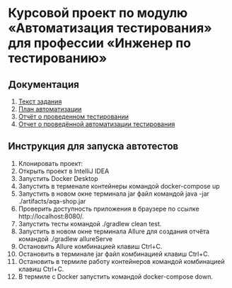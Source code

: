 # Курсовой проект по модулю «Автоматизация тестирования» для профессии «Инженер по тестированию»

## Документация

1. [Текст задания](https://github.com/netology-code/aqa-qamid-diplom)
2. [План автоматизации](https://github.com/TIgorT/CourseProjectBuyingTour/blob/main/documents/Plan.md)
3. [Отчёт о проведенном тестировании](https://github.com/TIgorT/CourseProjectBuyingTour/blob/main/documents/Report.md)
4. [Отчет о проведённой автоматизации тестирования](https://github.com/TIgorT/CourseProjectBuyingTour/blob/main/documents/Summary.md)

## **Инструкция для запуска автотестов**
1. Клонировать проект:
2. Открыть проект в IntelliJ IDEA
3. Запустить Docker Desktop
4. Запустить в терменале контейнеры командой docker-compose up
5. Запустить в новом окне терминала jar файл командой java -jar ./artifacts/aqa-shop.jar
6. Проверить доступность приложения в браузере по ссылке http://localhost:8080/.
7. Запустить тесты командой ./gradlew clean test.
8. Запустить в новом окне терминала Allure для создания отчёта командой ./gradlew allureServe
9. Остановить Allure комбинацией клавиш Ctrl+C.
10. Остановить в терминале jar файл  комбинацией клавиш Ctrl+C.
11. Остановить в термиле работу контейнеров командой комбинацией клавиш Ctrl+C.
12. В термиле с Docker запустить командой docker-compose down.
